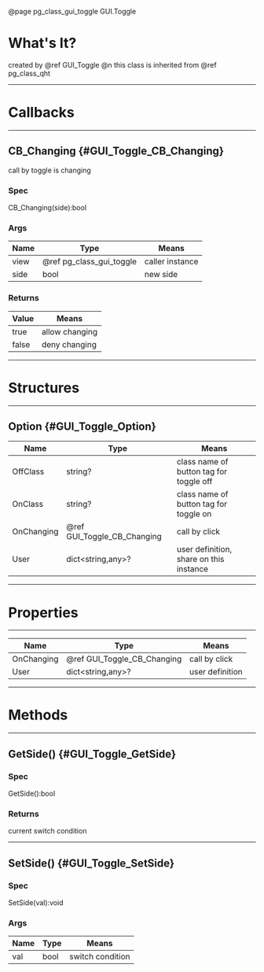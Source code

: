 ﻿@page pg_class_gui_toggle GUI.Toggle

# What's It?

created by @ref GUI_Toggle @n
this class is inherited from @ref pg_class_qht  

-----
# Callbacks

-----
## CB_Changing {#GUI_Toggle_CB_Changing}

call by toggle is changing  

### Spec

CB_Changing(side):bool

### Args

| Name | Type | Means |
|------|------|-------|
| view | @ref pg_class_gui_toggle | caller instance |
| side | bool | new side |

### Returns

| Value | Means |
|-------|-------|
| true | allow changing |
| false | deny changing |

-----
# Structures

-----
## Option {#GUI_Toggle_Option}

| Name | Type | Means |
|------|------|-------|
| OffClass | string? | class name of button tag for toggle off |
| OnClass | string? | class name of button tag for toggle on |
| OnChanging | @ref GUI_Toggle_CB_Changing | call by click |
| User | dict<string,any>? | user definition, share on this instance |

-----
# Properties

-----

| Name | Type | Means |
|------|------|-------|
| OnChanging | @ref GUI_Toggle_CB_Changing | call by click |
| User | dict<string,any>? | user definition |

-----
# Methods

-----
## GetSide() {#GUI_Toggle_GetSide}

### Spec

GetSide():bool

### Returns

current switch condition  

-----
## SetSide() {#GUI_Toggle_SetSide}

### Spec

SetSide(val):void

### Args

| Name | Type | Means |
|------|------|-------|
| val | bool | switch condition |
